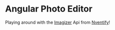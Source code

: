 # Angular Photo Editor
Playing around with the [Imagizer](http://demo.nventify.com/doc/) Api from [Nventify](http://nventify.com)!
